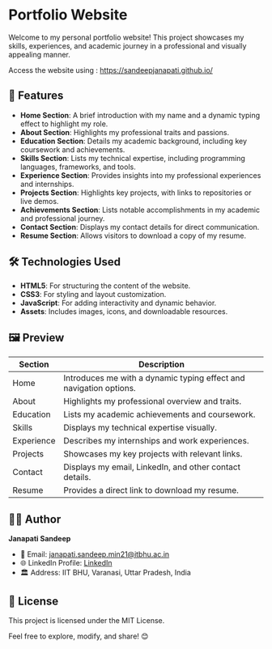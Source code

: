 # Portfolio Website

Welcome to my personal portfolio website! This project showcases my skills, experiences, and academic journey in a professional and visually appealing manner.

Access the website using : https://sandeepjanapati.github.io/

## 🌟 Features
- **Home Section**: A brief introduction with my name and a dynamic typing effect to highlight my role.
- **About Section**: Highlights my professional traits and passions.
- **Education Section**: Details my academic background, including key coursework and achievements.
- **Skills Section**: Lists my technical expertise, including programming languages, frameworks, and tools.
- **Experience Section**: Provides insights into my professional experiences and internships.
- **Projects Section**: Highlights key projects, with links to repositories or live demos.
- **Achievements Section**: Lists notable accomplishments in my academic and professional journey.
- **Contact Section**: Displays my contact details for direct communication.
- **Resume Section**: Allows visitors to download a copy of my resume.

## 🛠️ Technologies Used
- **HTML5**: For structuring the content of the website.
- **CSS3**: For styling and layout customization.
- **JavaScript**: For adding interactivity and dynamic behavior.
- **Assets**: Includes images, icons, and downloadable resources.


## 🖼️ Preview

| Section    | Description                                        |
|------------|----------------------------------------------------|
| Home       | Introduces me with a dynamic typing effect and navigation options. |
| About      | Highlights my professional overview and traits.   |
| Education  | Lists my academic achievements and coursework.     |
| Skills     | Displays my technical expertise visually.          |
| Experience | Describes my internships and work experiences.     |
| Projects   | Showcases my key projects with relevant links.     |
| Contact    | Displays my email, LinkedIn, and other contact details. |
| Resume     | Provides a direct link to download my resume.      |



## 🧑‍💻 Author
**Janapati Sandeep**

- 📧 Email: [janapati.sandeep.min21@itbhu.ac.in](mailto:janapati.sandeep.min21@itbhu.ac.in)
- 🌐 LinkedIn Profile: [LinkedIn]([https://www.linkedin.com/in/your-profile-link](https://www.linkedin.com/in/sandeep-yadav-janapati-22337a239/))
- 🏛️ Address: IIT BHU, Varanasi, Uttar Pradesh, India

## 📝 License
This project is licensed under the MIT License.

Feel free to explore, modify, and share! 😊
